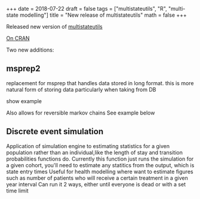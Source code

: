 +++
date = 2018-07-22
draft = false
tags = ["multistateutils", "R", "multi-state modelling"]
title = "New release of multistateutils"
math = false
+++

Released new version of [multistateutils](https://stuartlacy.co.uk/2018/06/17/multistateutils-functions-for-using-multi-state-models-in-r/)

[On CRAN](https://cran.r-project.org/web/packages/multistateutils/index.html)

Two new additions:

## msprep2

replacement for msprep that handles data stored in long format. 
this is more natural form of storing data particularly when taking from DB

show example

Also allows for reversible markov chains
See example below

## Discrete event simulation

Application of simulation engine to estimating statistics for a given population rather than an individual,like the length of stay and transition probabilities functions do.
Currently this function just runs the simulation for a given cohort, you'll need to estimate any statitics from the output, which is state entry times
Useful for health modelling where want to estimate figures such as number of patients who will receive a certain treatment in a given year interval
Can run it 2 ways, either until everyone is dead or with a set time limit

